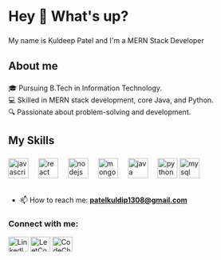 <h1 align="left">Hey 👋 What's up?</h1>

###

<p align="left">My name is Kuldeep Patel and I'm a MERN Stack Developer</p>

###

<h2 align="left">About me</h2>

###

🎓 Pursuing B.Tech in Information Technology.<br>
💻 Skilled in MERN stack development, core Java, and Python.<br>
🔍 Passionate about problem-solving and development.</p>

###

<h2 align="left">My Skills</h2>

###

<div align="left">
  <img src="https://cdn.jsdelivr.net/gh/devicons/devicon/icons/javascript/javascript-original.svg" height="40" alt="javascript logo"  />
  <img width="12" />
  <img src="https://cdn.jsdelivr.net/gh/devicons/devicon/icons/react/react-original.svg" height="40" alt="react logo"  />
  <img width="12" />
  <img src="https://cdn.jsdelivr.net/gh/devicons/devicon/icons/nodejs/nodejs-original.svg" height="40" alt="nodejs logo"  />
  <img width="12" />
    <img src="https://cdn.jsdelivr.net/gh/devicons/devicon/icons/mongodb/mongodb-original.svg" height="40" alt="mongodb logo" />
  <img width="12" />
  <img src="https://cdn.jsdelivr.net/gh/devicons/devicon/icons/java/java-original.svg" height="40" alt="java logo" />
  <img width="12" />
  <img src="https://cdn.jsdelivr.net/gh/devicons/devicon/icons/python/python-original.svg" height="40" alt="python logo" />

  <img src="https://cdn.jsdelivr.net/gh/devicons/devicon/icons/mysql/mysql-original.svg" height="40" alt="mysql logo" />
</div>

<br>

- 📫 How to reach me: **patelkuldip1308@gmail.com**

<h3 align="left">Connect with me:</h3>
<p align="left">
  <a href="https://www.linkedin.com/in/kuldeep-patel-a11b50288/" target="blank"><img align="center" src="https://raw.githubusercontent.com/rahuldkjain/github-profile-readme-generator/master/src/images/icons/Social/linked-in-alt.svg" alt="LinkedIn" height="30" width="40" /></a>
  <a href="https://leetcode.com/u/patelkuldip1308/" target="blank"><img align="center" src="https://raw.githubusercontent.com/rahuldkjain/github-profile-readme-generator/master/src/images/icons/Social/leet-code.svg" alt="LeetCode" height="30" width="40" /></a>
  <a href="https://www.codechef.com/users/kuldip_patel" target="blank"><img align="center" src="https://cdn.jsdelivr.net/npm/simple-icons@3.1.0/icons/codechef.svg" alt="CodeChef" height="30" width="40" /></a>
</p>
